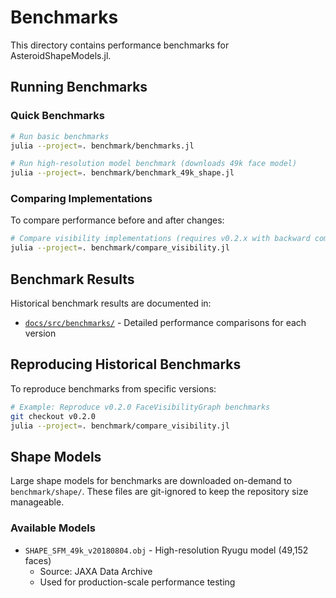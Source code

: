 # Benchmarks

This directory contains performance benchmarks for AsteroidShapeModels.jl.

## Running Benchmarks

### Quick Benchmarks
```bash
# Run basic benchmarks
julia --project=. benchmark/benchmarks.jl

# Run high-resolution model benchmark (downloads 49k face model)
julia --project=. benchmark/benchmark_49k_shape.jl
```

### Comparing Implementations
To compare performance before and after changes:

```bash
# Compare visibility implementations (requires v0.2.x with backward compatibility)
julia --project=. benchmark/compare_visibility.jl
```

## Benchmark Results

Historical benchmark results are documented in:
- [`docs/src/benchmarks/`](../docs/src/benchmarks/) - Detailed performance comparisons for each version

## Reproducing Historical Benchmarks

To reproduce benchmarks from specific versions:

```bash
# Example: Reproduce v0.2.0 FaceVisibilityGraph benchmarks
git checkout v0.2.0
julia --project=. benchmark/compare_visibility.jl
```

## Shape Models

Large shape models for benchmarks are downloaded on-demand to `benchmark/shape/`. These files are git-ignored to keep the repository size manageable.

### Available Models
- `SHAPE_SFM_49k_v20180804.obj` - High-resolution Ryugu model (49,152 faces)
  - Source: JAXA Data Archive
  - Used for production-scale performance testing